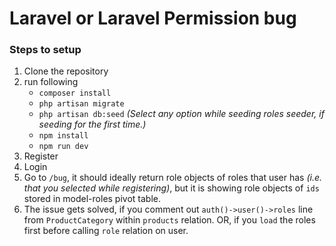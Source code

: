 # Laravel or Laravel Permission bug

### Steps to setup

1. Clone the repository
2. run following
    * `composer install`
    * `php artisan migrate`
    * `php artisan db:seed` _(Select any option while seeding roles seeder, if seeding for the first time.)_
    * `npm install`
    * `npm run dev`
3. Register
4. Login
5. Go to `/bug`, it should ideally return role objects of roles that user has _(i.e. that you selected while registering)_, but it is showing role objects of `ids` stored in model-roles pivot table.
6. The issue gets solved, if you comment out `auth()->user()->roles` line from `ProductCategory` within `products` relation. OR, if you `load` the roles first before calling `role` relation on user.
